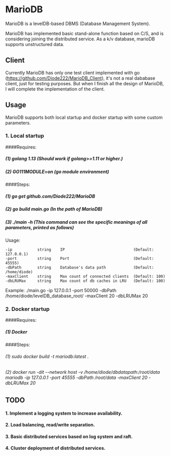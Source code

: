 # MarioDB
MarioDB is a levelDB-based DBMS (Database Management System). 

MarioDB has implemented basic stand-alone function based on C/S, and is considering joining the distributed service. 
As a k/v database, marioDB supports unstructured data.

## Client
Currently MarioDB has only one test client implemented with go (https://github.com/Diode222/MarioDB_Client), 
it's not a real dababase client, just for testing purposes. But when I finish all the design of MarioDB, 
I will complete the implementation of the client.

## Usage
MarioDB supports both local startup and docker startup with some custom parameters.

### 1. Local startup

####Requires:
##### (1) golang 1.13 (Should work if golang>=1.11 or higher.)
##### (2) GO111MODULE=on (go module environment)
####Steps:
##### (1) go get github.com/Diode222/MarioDB
##### (2) go build main.go (In the path of MarioDB)
##### (3) ./main -h (This command can see the specific meanings of all parameters, printed as follows)

Usage:

    -ip           string    IP                              (Default: 127.0.0.1)
    -port         string    Port                            (Default: 45555)
    -dbPath       string    Database's data path            (Default: /home/diode)
    -maxClient    string    Max count of connected clients  (Default: 100)
    -dbLRUMax     string    Max count of db caches in LRU   (Default: 100)
    
Example: ./main.go -ip 127.0.0.1 -port 50000 -dbPath /home/diode/levelDB_database_root/ -maxClient 20 -dbLRUMax 20

### 2. Docker startup
####Requires:
##### (1) Docker
####Steps:
###### (1) sudo docker build -t mariodb:latest .
###### (2) docker run -dit --network host -v /home/diode/dbdatapath:/root/data mariodb -ip 127.0.0.1 -port 45555 -dbPath /root/data -maxClient 20 -dbLRUMax 20

## TODO
#### 1. Implement a logging system to increase availability.
#### 2. Load balancing, read/write separation.
#### 3. Basic distributed services based on log system and raft.
#### 4. Cluster deployment of distributed services.
